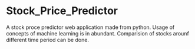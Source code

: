 ﻿# Stock_Price_Predictor
A stock proce predictor web application made from python. Usage of concepts of machine learning is in abundant. Comparision of stocks arounf different time period can be done.
